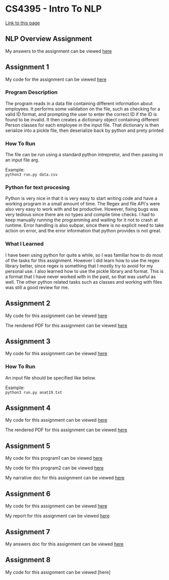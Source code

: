 # CS4395 - Intro To NLP

[Link to this page](https://nlam1170.github.io/CS4395_Repo)

## NLP Overview Assignment
My answers to the assignment can be viewed [here](nlp_overview_assignment.pdf)

## Assignment 1
My code for the assignment can be viewed [here](https://github.com/nlam1170/CS4395_Repo/blob/main/Assignment1/run.py)

### Program Description
The program reads in a data file containing different information about employees. It performs some validation on the file, such as checking for a valid ID format, and prompting the user to enter the correct ID if the ID is found to be invalid. It then creates a dictionary object containing different Person classes for each employee in the input file. That dictionary is then serialize into a pickle file, then deserialize back by python and prety printed

### How To Run
The file can be run using a standard python intrepretor, and then passing in an input file arg.

Example:\
`python3 run.py data.csv`

### Python for text procesing
Python is very nice in that it is very easy to start writing code and have a working program in a small amount of time. The Regex and file API's were also very easy to work with and be productive. However, fixing bugs was very tedious since there are no types and compile time checks. I had to keep manually running the programming and waiting for it not to crash at runtime. Error handling is also subpar, since there is no explicit need to take action on error, and the error information that python provides is not great.

### What I Learned
I have been using python for quite a while, so I was familiar how to do most of the tasks for this assignment. However I did learn how to use the regex library better, since regex is something that I mostly try to avoid for my personal use. I also learned how to use the pickle library and format. This is a format that I have never worked with in the past, so that was useful as well. The other python related tasks such as classes and working with files was still a good review for me.

## Assignment 2
My code for this assignment can be viewed [here](https://github.com/nlam1170/CS4395_Repo/blob/main/Assignment2/assignment2.ipynb)

The rendered PDF for this assignment can be viewed [here](https://github.com/nlam1170/CS4395_Repo/blob/main/Assignment2/assignment2.pdf)

## Assignment 3
My code for this assignment can be viewed [here](https://github.com/nlam1170/CS4395_Repo/blob/main/Assignment3/run.py)

### How To Run
An input file should be specified like below.

Example:\
`python3 run.py anat19.txt`

## Assignment 4
My code for this assignment can be viewed [here](https://github.com/nlam1170/CS4395_Repo/blob/main/Assignment4/assignment4.ipynb)

The rendered PDF for this assignment can be viewed [here](https://github.com/nlam1170/CS4395_Repo/blob/main/Assignment4/assignment4.pdf)

## Assignment 5
My code for this program1 can be viewed [here](https://github.com/nlam1170/CS4395_Repo/blob/main/Assignment5/program1.py)

My code for this program2 can be viewed [here](https://github.com/nlam1170/CS4395_Repo/blob/main/Assignment5/program2.py)

My narrative doc for this assignment can be viewed [here](https://github.com/nlam1170/CS4395_Repo/blob/main/Assignment5/narrative.pdf)

## Assignment 6
My code for this assignment can be viewed [here](https://github.com/nlam1170/CS4395_Repo/blob/main/Assignment6/run.py)

My report for this assignment can be viewed [here](https://github.com/nlam1170/CS4395_Repo/blob/main/Assignment6/report.docx)

## Assignment 7
My answers doc for this assignment can be viewed [here](https://github.com/nlam1170/CS4395_Repo/blob/main/Assignment7/assignment7.docx)

## Assignment 8
My code for this assignment can be viewed [here]
